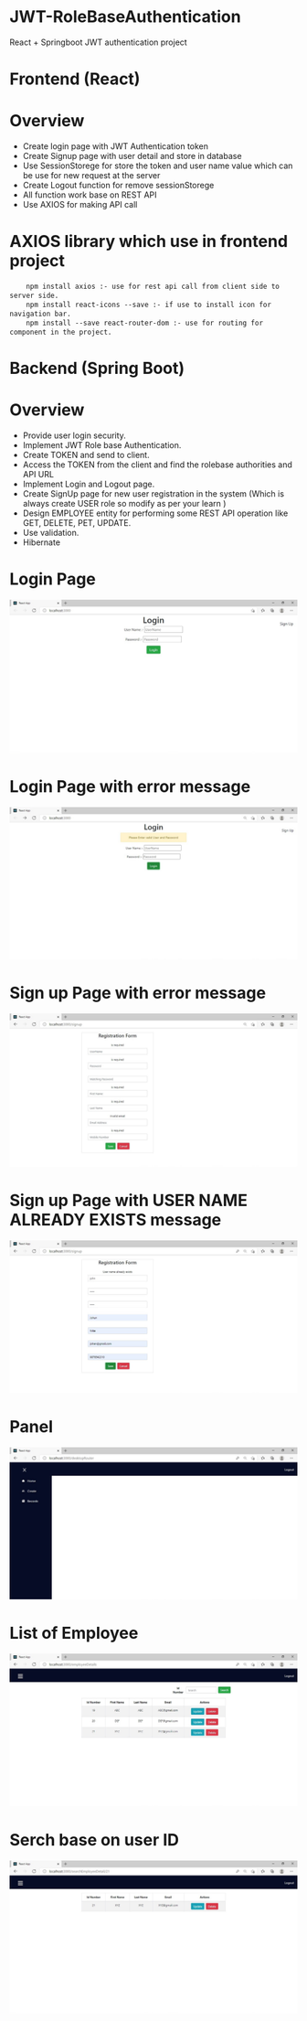 # JWT-RoleBaseAuthentication
React + Springboot JWT authentication project

# Frontend (React)
   # Overview
   - Create login page with JWT Authentication token 
   - Create Signup page with user detail and store in database
   - Use SessionStorege for store the token and user name value which can be use for new request at the server
   - Create Logout function for remove sessionStorege
   - All function work base on REST API
   - Use AXIOS for making API call
   # AXIOS library which use in frontend project
        npm install axios :- use for rest api call from client side to server side.
        npm install react-icons --save :- if use to install icon for navigation bar.
        npm install --save react-router-dom :- use for routing for component in the project.
        
# Backend (Spring Boot)
  # Overview
  - Provide user login security.
  - Implement JWT Role base Authentication.
  - Create TOKEN and send to client.
  - Access the TOKEN from the client and find the rolebase authorities and API URL 
  - Implement Login and Logout page.
  - Create SignUp page for new user registration in the system (Which is always create USER role so modify as per your learn )
  - Design EMPLOYEE entity for performing some REST API operation like GET, DELETE, PET, UPDATE. 
  - Use validation.
  - Hibernate         

# Login Page 
![](Project%20Photos/LoginPage.jpg)

# Login Page with error message
![](Project%20Photos/LoginPageEror.jpg)

# Sign up Page with error message
![](Project%20Photos/SignUpPageWithError.jpg)

# Sign up Page with USER NAME ALREADY EXISTS message
![](Project%20Photos/NewUserRegistrationError.jpg)

# Panel
![](Project%20Photos/PanelPage.jpg)

# List of Employee
![](Project%20Photos/AllRecords.jpg)

# Serch base on user ID
![](Project%20Photos/SearchOption.jpg)


